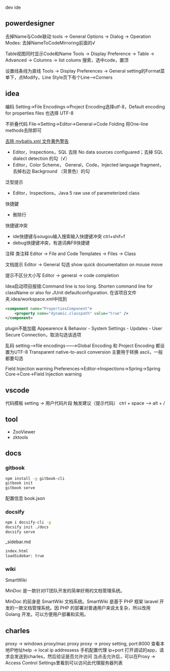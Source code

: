 dev ide

## powerdesigner
去掉Name与Code联动
tools -> General Options -> Dialog -> Operation Modes: 去掉NameToCodeMirroring前面的√

Table视图同时显示Code和Name
Tools -> Display Preference -> Table -> Advanced -> Columns -> list colums 搜索，选中code，置顶

设置线条线为直线
Tools -> Display Preferences -> General setting的Format菜单下，点Modify，Line Style页下有个Line-->Corners

## idea
编码
Setting->File Encodings->Project Encoding选择utf-8，Default encoding for properties files 也选择 UTF-8

不折叠代码
File->Setting->Editor->General->Code Folding  将One-line methods去除即可

[去除 mybatis.xml 文件黄色警告](https://blog.csdn.net/wsjzzcbq/article/details/89528252)
- Editor，Inspections，SQL 去除 No data sources configuared；去掉 SQL dialect detection 的勾（√）
- Editor，Color Scheme， General，Code，Injected language fragment，去掉右边 Background （背景色）的勾

泛型提示
- Editor，Inspections，Java 5 raw use of parameterized class

快捷鍵
- 刪除行

快捷键冲突
- ide快捷键与sougou输入搜索输入快捷键冲突 ctrl+shif+f
- debug快捷键冲突，有道词典F8快捷键

注释
类注释 Editor -> File and Code Templates -> Files -> Class

文档提示
Editor -> General 勾选 show quick documentation on mouse move

提示不区分大小写
Editor -> general -> code completion

Idea启动项目报错:Command line is too long. Shorten command line for className or also for JUnit defaultconfiguration.
在该项目文件夹.idea/workspace.xml中找到
```xml
<component name="PropertiesComponent">
    <property name="dynamic.classpath" value="true" />
</component>
```

plugin不能加载
Appearence & Behavior - System Settings - Updates - User Secure Connection，取消勾选该选项

乱码
setting-->file encodings--->Global Encoding 和 Project Encoding 都设置为UTF-8
Transparent native-to-ascii conversion 主要用于转换 ascii，一般都要勾选

Field Injection warning
Preferences->Editor->Inspections->Spring->Spring Core->Core->Field Injection warning

## vscode
代码模板
setting -> 用户代码片段
触发建议（提示代码） ctrl + space  --> alt + /

## tool
- ZooViewer
- zktools

## docs

### gitbook
```sh
npm install -g gitbook-cli
gitbook init
gitbook serve
```
配置信息 book.json

### docsify
```sh
npm i docsify-cli -g
docsify init ./docs
docsify serve
```
_sidebar.md
```sh
index.html
loadSidebar: true
```

### wiki
SmartWiki

MinDoc 是一款针对IT团队开发的简单好用的文档管理系统。

MinDoc 的前身是 SmartWiki 文档系统。SmartWiki 是基于 PHP 框架 laravel 开发的一款文档管理系统。因 PHP 的部署对普通用户来说太复杂，所以改用 Golang 开发。可以方便用户部署和实用。

## charles

proxy -> windows proxy/mac proxy
proxy -> proxy setting, port:8000
查看本地IP地址help -> local ip addressess
手机配置代理 ip+port
打开调试的app，请求会发送到charles，然后验证是否允许访问
当点击允许后，可以在Proxy -> Access Control Settings里看到可以访问此代理服务器列表